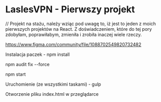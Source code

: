 ﻿# LaslesVPN - Pierwszy projekt
 
 // Projekt na stażu, należy wziąc pod uwagę to, iż jest to jeden z moich pierwszych projektów na React. Z doświadczeniem, które do tej pory zdobyłam, poprawiłabym, zmieniła i zrobiła inaczej wiele rzeczy.

https://www.figma.com/community/file/1088702549820732482

Instalacja paczek - npm install

npm audit fix --force

npm start

Uruchomienie (ze wszystkimi taskami) - gulp

Otworzenie pliku index.html w przeglądarce



